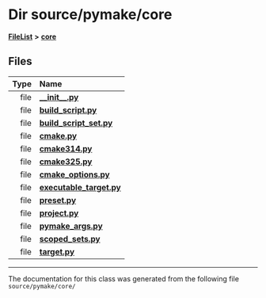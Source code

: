 
# Dir source/pymake/core



[**FileList**](files.md) **>** [**core**](dir_b275da0bd59d7f0b7cbb72771801f871.md)











## Files

| Type | Name |
| ---: | :--- |
| file | [**\_\_init\_\_.py**](core_2____init_____8py.md) <br> |
| file | [**build\_script.py**](build__script_8py.md) <br> |
| file | [**build\_script\_set.py**](build__script__set_8py.md) <br> |
| file | [**cmake.py**](cmake_8py.md) <br> |
| file | [**cmake314.py**](cmake314_8py.md) <br> |
| file | [**cmake325.py**](cmake325_8py.md) <br> |
| file | [**cmake\_options.py**](cmake__options_8py.md) <br> |
| file | [**executable\_target.py**](executable__target_8py.md) <br> |
| file | [**preset.py**](preset_8py.md) <br> |
| file | [**project.py**](project_8py.md) <br> |
| file | [**pymake\_args.py**](pymake__args_8py.md) <br> |
| file | [**scoped\_sets.py**](scoped__sets_8py.md) <br> |
| file | [**target.py**](target_8py.md) <br> |


















------------------------------
The documentation for this class was generated from the following file `source/pymake/core/`
